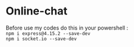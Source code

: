 # Online-chat

Before use my codes do this in your powershell :<br>
``npm i express@4.15.2 --save-dev``<br>
``npm i socket.io --save-dev``
